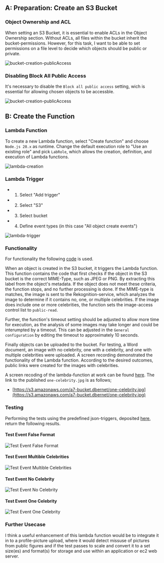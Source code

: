## A: Preparation: Create an S3 Bucket

### Object Ownership and ACL

When setting an S3 Bucket, it is essential to enable ACLs in the Object Ownership section.  Without ACLs, all files within the bucket inherit the bucket-permissions. However, for this task, I want to be able to set permissions on a file level to decide which objects should be public or private.

![bucket-creation-publicAccess](./assets/bucket-creation1.png)

### Disabling Block All Public Access

It's necessary to disable the `Block all public access` setting, wich is essential for allowing chosen objects to be accessble.

![bucket-creation-publicAccess](./assets/bucket-creation2.png)

## B: Create the Function

### Lambda Function

To create a new Lambda function, select "Create function" and choose `Node.js 20.x` as runtime. Change the default execution role to "Use an existing role" and pick `LabRole`, which allows the creation, definition, and execution of Lambda functions.

![lambda-creation](./assets/lambda-creation.png)

### Lambda Trigger

- 1. Select "Add trigger"
- 2. Select "S3"
- 3. Select bucket
- 4. Define event types (in this case "All object create events")

![lambda-trigger](./assets/lambda-trigger.png)

### Functionality

For functionality the following [code](./assets/index.mjs) is used.

When an object is created in the S3 bucket, it triggers the Lambda function. This function contains the code that first checks if the object in the S3 bucket is the correct MIME-Type, such as JPEG or PNG. By extracting this label from the object's metadata. If the object does not meet these criteria, the function stops, and no further processing is done. If the MIME-type is matches, the image is sent to the Rekognition-service, which analyzes the image to determine if it contains no, one, or multiple celebrities. If the image does include one or more celebrities, the function sets the image-access control list to `public-read`.

Further, the function's timeout setting should be adjusted to allow more time for execution, as the analysis of some images may take longer and could be interumpted by a timeout. This can be adjusted in the `General configuration` by editing the timeout to approximately 10 seconds.

Finally objects can be uploaded to the bucket. For testing, a Word document, an image with no celebrity, one with a celebrity, and one with multiple celebrities were uploaded. A screen recording demonstrated the functionality of the Lambda function. According to the desired outcomes, public links were created for the images with celebrities.

A screen recoding of the lambda-function at work can be found [here](./assets/lambda-at-work.mkv). The link to the published `one-celebrity.jpg` is as follows;

- [https://s3.amazonaws.com/a7-bucket.dbernet/one-celebrity.jpg](https://s3.amazonaws.com/a7-bucket.dbernet/one-celebrity.jpg)

### Testing

Performing the tests using the predefined json-triggers, deposited [here](./assets/testEvents/), return the following results.

#### Test Event False Format

![Test Event False Format](./assets/test-falseFormat.png)

#### Test Event Multible Celebrities

![Test Event Multible Celebrities](./assets/test-multibleCelebs.png)

#### Test Event No Celebrity

![Test Event No Celebrity](./assets/test-noCelebrity.png)

#### Test Event One Celebrity

![Test Event One Celebrity](./assets/test-oneCelebrity.png)

### Further Usecase

I think a useful enhancement of this lambda function would be to integrate it in to a profile-picture upload, where it would detect missuse of pictures from public figures and if the test passes to scale and convert it to a set size(es) and format(s) for storage and use within an application or ec2 web server.
